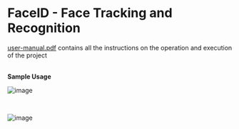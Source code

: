 # FaceID - Face Tracking and Recognition

[user-manual.pdf](user-manual.pdf) contains all the instructions on the operation and execution of the project

</br><b>Sample Usage</b></br>

![image](https://github.com/user-attachments/assets/e8483a2e-0b9d-486a-87b5-073563fe6463)

<br>

![image](https://github.com/user-attachments/assets/854bb7bc-abe2-4fd5-84e7-a110e14898bb)


<br>

<!-- ![image](https://github.com/user-attachments/assets/c02fbabc-4b5e-4fd1-886b-355cdff04817) -->





